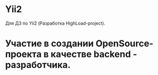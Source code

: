 # Yii2
Для ДЗ по Yii2 (Разработка HighLoad-project).
# Участие в создании OpenSource-проекта в качестве backend - разработчика.
